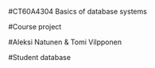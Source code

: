 #CT60A4304 Basics of database systems

#Course project

#Aleksi Natunen & Tomi Vilpponen

#Student database

